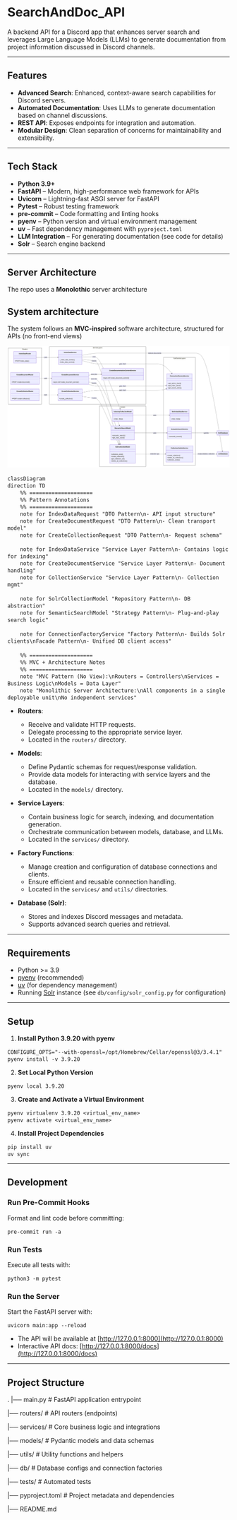 # SearchAndDoc_API

A backend API for a Discord app that enhances server search and leverages Large Language Models (LLMs) to generate documentation from project information discussed in Discord channels.

---

## Features

- **Advanced Search**: Enhanced, context-aware search capabilities for Discord servers.
- **Automated Documentation**: Uses LLMs to generate documentation based on channel discussions.
- **REST API**: Exposes endpoints for integration and automation.
- **Modular Design**: Clean separation of concerns for maintainability and extensibility.

---

## Tech Stack

- **Python 3.9+**
- **FastAPI** – Modern, high-performance web framework for APIs
- **Uvicorn** – Lightning-fast ASGI server for FastAPI
- **Pytest** – Robust testing framework
- **pre-commit** – Code formatting and linting hooks
- **pyenv** – Python version and virtual environment management
- **uv** – Fast dependency management with `pyproject.toml`
- **LLM Integration** – For generating documentation (see code for details)
- **Solr** – Search engine backend

---

## Server Architecture

The repo uses a **Monolothic** server architecture

## System architecture
The system follows an **MVC-inspired** software architecture, structured for APIs (no front-end views)

![alt text](https://github.com/alkaline-0/SearchAndDoc_API/blob/main/diagram.png?raw=true)
```mermaid
classDiagram
direction TD
    %% ====================
    %% Pattern Annotations
    %% ====================
    note for IndexDataRequest "DTO Pattern\n- API input structure"
    note for CreateDocumentRequest "DTO Pattern\n- Clean transport model"
    note for CreateCollectionRequest "DTO Pattern\n- Request schema"

    note for IndexDataService "Service Layer Pattern\n- Contains logic for indexing"
    note for CreateDocumentService "Service Layer Pattern\n- Document handling"
    note for CollectionService "Service Layer Pattern\n- Collection mgmt"

    note for SolrCollectionModel "Repository Pattern\n- DB abstraction"
    note for SemanticSearchModel "Strategy Pattern\n- Plug-and-play search logic"

    note for ConnectionFactoryService "Factory Pattern\n- Builds Solr clients\nFacade Pattern\n- Unified DB client access"

    %% ====================
    %% MVC + Architecture Notes
    %% ====================
    note "MVC Pattern (No View):\nRouters = Controllers\nServices = Business Logic\nModels = Data Layer"
    note "Monolithic Server Architecture:\nAll components in a single deployable unit\nNo independent services"
```


- **Routers**:
  - Receive and validate HTTP requests.
  - Delegate processing to the appropriate service layer.
  - Located in the `routers/` directory.

- **Models**:
  - Define Pydantic schemas for request/response validation.
  - Provide data models for interacting with service layers and the database.
  - Located in the `models/` directory.

- **Service Layers**:
  - Contain business logic for search, indexing, and documentation generation.
  - Orchestrate communication between models, database, and LLMs.
  - Located in the `services/` directory.

- **Factory Functions**:
  - Manage creation and configuration of database connections and clients.
  - Ensure efficient and reusable connection handling.
  - Located in the `services/` and `utils/` directories.

- **Database (Solr)**:
  - Stores and indexes Discord messages and metadata.
  - Supports advanced search queries and retrieval.

---

## Requirements

- Python >= 3.9
- [pyenv](https://github.com/pyenv/pyenv) (recommended)
- [uv](https://docs.astral.sh/uv/) (for dependency management)
- Running [Solr](https://solr.apache.org/) instance (see `db/config/solr_config.py` for configuration)

---

## Setup

1. **Install Python 3.9.20 with pyenv**
```shell
CONFIGURE_OPTS="--with-openssl=/opt/Homebrew/Cellar/openssl@3/3.4.1" pyenv install -v 3.9.20
```

2. **Set Local Python Version**
```shell
pyenv local 3.9.20
```

3. **Create and Activate a Virtual Environment**
```shell
pyenv virtualenv 3.9.20 <virtual_env_name>
pyenv activate <virtual_env_name>
```

4. **Install Project Dependencies**
```shell
pip install uv
uv sync
```


---

## Development

### Run Pre-Commit Hooks

Format and lint code before committing:

```shell
pre-commit run -a
```

### Run Tests

Execute all tests with:
```shell
python3 -m pytest
````

### Run the Server
Start the FastAPI server with:
```shell
uvicorn main:app --reload
```


- The API will be available at [http://127.0.0.1:8000](http://127.0.0.1:8000)
- Interactive API docs: [http://127.0.0.1:8000/docs](http://127.0.0.1:8000/docs)

---

## Project Structure
.
|── main.py # FastAPI application entrypoint

|── routers/ # API routers (endpoints)

|── services/ # Core business logic and integrations

|── models/ # Pydantic models and data schemas

|── utils/ # Utility functions and helpers

|── db/ # Database configs and connection factories

|── tests/ # Automated tests

|── pyproject.toml # Project metadata and dependencies

|── README.md
